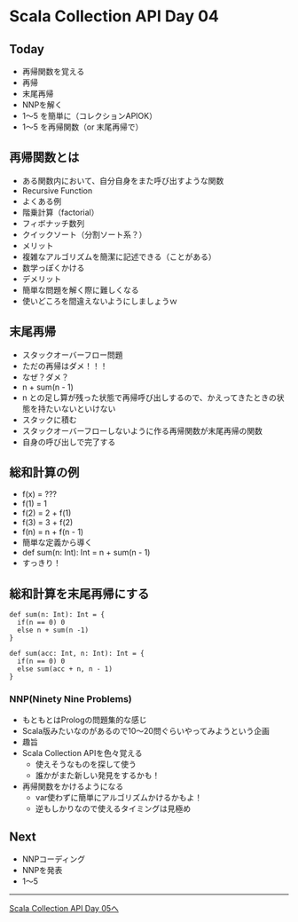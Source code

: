 # Scala Collection API Day 04

## Today
- 再帰関数を覚える
 - 再帰
 - 末尾再帰
- NNPを解く
 - 1～5 を簡単に（コレクションAPIOK）
 - 1～5 を再帰関数（or 末尾再帰で）

## 再帰関数とは

- ある関数内において、自分自身をまた呼び出すような関数
- Recursive Function
- よくある例
 - 階乗計算（factorial）
 - フィボナッチ数列
 - クイックソート（分割ソート系？）
- メリット
 - 複雑なアルゴリズムを簡潔に記述できる（ことがある）
 - 数学っぽくかける
- デメリット
 - 簡単な問題を解く際に難しくなる
- 使いどころを間違えないようにしましょうｗ

## 末尾再帰
- スタックオーバーフロー問題
 - ただの再帰はダメ！！！
 - なぜ？ダメ？
- n + sum(n - 1) 
 - n との足し算が残った状態で再帰呼び出しするので、かえってきたときの状態を持たいないといけない
 - スタックに積む
- スタックオーバーフローしないように作る再帰関数が末尾再帰の関数
- 自身の呼び出しで完了する

## 総和計算の例
- f(x) = ???
- f(1) = 1
- f(2) = 2 + f(1)
- f(3) = 3 + f(2)
- f(n) = n + f(n - 1)
- 簡単な定義から導く
- def sum(n: Int): Int = n + sum(n - 1)
- すっきり！

## 総和計算を末尾再帰にする
```
def sum(n: Int): Int = {
  if(n == 0) 0
  else n + sum(n -1)
}

def sum(acc: Int, n: Int): Int = {
  if(n == 0) 0
  else sum(acc + n, n - 1)
}
```

### NNP(Ninety Nine Problems)
- もともとはPrologの問題集的な感じ
- Scala版みたいなのがあるので10～20問ぐらいやってみようという企画
- 趣旨
 - Scala Collection APIを色々覚える
   - 使えそうなものを探して使う
   - 誰かがまた新しい発見をするかも！
- 再帰関数をかけるようになる
   - var使わずに簡単にアルゴリズムかけるかもよ！
   - 逆もしかりなので使えるタイミングは見極め

## Next
- NNPコーディング
- NNPを発表
 - 1〜5

----
[Scala Collection API Day 05へ](collection_day_05.md)
